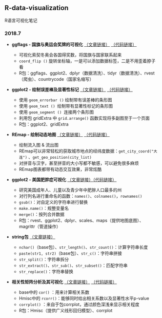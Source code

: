 ##  R-data-visualization ##
R语言可视化笔记

### 2018.7 ###
- **ggflags - 国旗与奥运会奖牌的可视化**	[（文章链接）](https://mp.weixin.qq.com/s?__biz=MzA3MTM3NTA5Ng==&mid=2651057765&idx=1&sn=dcbeffbec5f99f2270f6575371b4e3fb&chksm=84d9cff2b3ae46e4d00064d45b059150316aede10be25a37e465a86c38da015a3da72994df90&scene=21#wechat_redirect) [（代码链接）](https://github.com/schickmush/R-data-visualization/blob/master/2018.7/ggflags%20-%20%E5%9B%BD%E6%97%97%E4%B8%8E%E5%A5%A5%E8%BF%90%E4%BC%9A%E5%A5%96%E7%89%8C%E7%9A%84%E5%8F%AF%E8%A7%86%E5%8C%96.R)
	- 可视化索契冬奥会各国得奖数，将国旗与国家联系起来
	- `coord_flip ()` 旋转坐标轴，一是可以添加数据标签，二是不用歪着脖子看
	- R包：ggflags、ggplot2、dplyr（数据清洗）、tidyr（数据清洗）、rvest（爬虫）、countrycode（国家名缩写）

- **ggplot2 - 绘制误差棒及显著性标记** [（文章链接）](https://mp.weixin.qq.com/s?__biz=MzA3MTM3NTA5Ng==&mid=2651057637&idx=1&sn=f69b192e01ebca087b6556f83a9ca5a3&chksm=84d9cc72b3ae4564b014dadd94c141e36fdf301ba14e6ecfb2ed0db0705c7220717fc6cdc71a&scene=21#wechat_redirect) [（代码链接）](https://github.com/schickmush/R-data-visualization/blob/master/2018.7/ggplot2%20-%20%E7%BB%98%E5%88%B6%E8%AF%AF%E5%B7%AE%E6%A3%92%E5%8F%8A%E6%98%BE%E8%91%97%E6%80%A7%E6%A0%87%E8%AE%B0.R)
	- 使用 `geom_errorbar ()` 绘制带有误差棒的条形图
	- 使用 `geom_text () `绘制带有显著性标记的条形图
	- 使用 `geom_segment () `连接两个条形图
	- 利用包 gridExtra 中 `grid.arrange()` 函数实现将多副图至于一个页面
	- R包：ggplot2、gridExtra
- **REmap - 绘制动态地图** [（文章链接）](https://mp.weixin.qq.com/s?__biz=MzA3Njc0NzA0MA==&mid=2653190246&idx=1&sn=caa66209ad5f4cb59a1a59b715642a60&chksm=848c4029b3fbc93f41d39196e1e931385de355b725f7372e33a2dd02bfd5ff4cce1c25a29945&scene=21#wechat_redirectv) [（代码链接）](https://github.com/schickmush/R-data-visualization/blob/master/2018.7/REmap%20-%20%E7%BB%98%E5%88%B6%E5%8A%A8%E6%80%81%E5%9C%B0%E5%9B%BE.R)
	- 绘制流入图 & 流出图
	- REmap可以非常轻松的获取城市地点的经纬度数据：`get_city_coord("大连")`	、`get_geo_position(city_list)`
	- 对拼音与汉字，甚至拼音的大小写都不敏感，可以避免很多麻烦
	- REmap图表都带有动态交互效果，非常炫酷
- **ggplot2 - 美国肥胖症可视化** [（文章链接）](https://blog.csdn.net/kmd8d5r/article/details/79213608)[（代码链接）](https://github.com/schickmush/R-data-visualization/blob/master/2018.7/ggplot2%20-%20%E7%BE%8E%E5%9B%BD%E8%82%A5%E8%83%96%E7%97%87%E5%8F%AF%E8%A7%86%E5%8C%96.R)
	- 研究美国成年人、儿童以及青少年中肥胖人口最多的州
	- 对行列名进行重命名的函数：`names()`、`colnames()`，`rownames()`
	- `gsub()`：对自定义的字符串进行替换
	- `make.name()`：规整变量名
	- `merge()`：按列合并数据
	- R包：rvest、ggplot2、dplyr、scales、maps（提供地图底图）、magrittr（管道操作）
- **string包** [（文章链接）](https://blog.csdn.net/kMD8d5R/article/details/79250916)
	- `nchar()`（base包）、`str_length()`、`str_count()`：计算字符串长度
	- `paste(str1, str2)`（base包）、`str_c()`：字符串拼接
	- `str_split()`：字符串拆分
	- `str_extract()`、`str_sub()`、`str_subset()`：匹配字符串
	- `str_replace()`：字符串替换
- **相关性矩阵分析及其可视化** [（文章链接）](https://blog.csdn.net/kmd8d5r/article/details/79260986) [（代码链接）](https://github.com/schickmush/R-data-visualization/blob/master/2018.7/%E7%9B%B8%E5%85%B3%E6%80%A7%E7%9F%A9%E9%98%B5%E5%88%86%E6%9E%90%E5%8F%8A%E5%85%B6%E5%8F%AF%E8%A7%86%E5%8C%96.R)
	- base中的 `cor()` ：用来计算相关系数
	- Hmisc中的 `rcorr()`：能够同时给出相关系数以及显著性水平p-value
	- `corrplot()` ：来自于包corrplot，通过颜色深浅来显示相关程度
	- R包：Hmisc（提供广义线形回归模型）、corrplot
